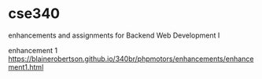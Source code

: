 # cse340
 enhancements and assignments for Backend Web Development I

enhancement 1
https://blainerobertson.github.io/340br/phpmotors/enhancements/enhancement1.html

